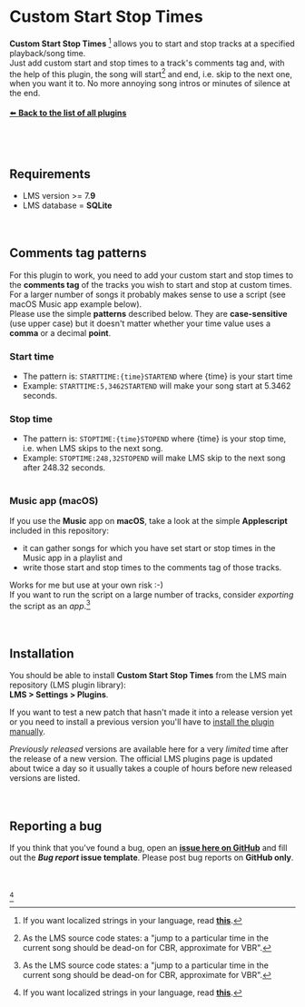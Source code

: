 Custom Start Stop Times
====

**Custom Start Stop Times** [^1] allows you to start and stop tracks at a specified playback/song time.<br>Just add custom start and stop times to a track's comments tag and, with the help of this plugin, the song will start[^2] and end, i.e. skip to the next one, when you want it to. No more annoying song intros or minutes of silence at the end.
<br><br>
[⬅️ **Back to the list of all plugins**](https://github.com/AF-1/)
<br><br><br><br>

## Requirements

- LMS version >= 7.**9**
- LMS database = **SQLite**
<br><br><br>

[^1]: If you want localized strings in your language, read <a href="https://github.com/AF-1/sobras/wiki/Adding-localization-to-LMS-plugins"><b>this</b></a>.
[^2]: As the LMS source code states: a "jump to a particular time in the current song should be dead-on for CBR, approximate for VBR".

## Comments tag patterns

For this plugin to work, you need to add your custom start and stop times to the **comments tag** of the tracks you wish to start and stop at custom times. For a larger number of songs it probably makes sense to use a script (see macOS Music app example below).<br>
Please use the simple **patterns** described below. They are **case-sensitive** (use upper case) but it doesn't matter whether your time value uses a **comma** or a decimal **point**.<br>

### Start time
- The pattern is: `STARTTIME:{time}STARTEND` where {time} is your start time
- Example: `STARTTIME:5,3462STARTEND` will make your song start at 5.3462 seconds.

### Stop time
- The pattern is: `STOPTIME:{time}STOPEND` where {time} is your stop time, i.e. when LMS skips to the next song.
- Example: `STOPTIME:248,32STOPEND` will make LMS skip to the next song after 248.32 seconds.
<br><br>

### Music app (macOS)
If you use the **Music** app on **macOS**, take a look at the simple **Applescript** included in this repository:<br>
- it can gather songs for which you have set start or stop times in the Music app in a playlist and
- write those start and stop times to the comments tag of those tracks.

Works for me but use at your own risk :-)<br>
If you want to run the script on a large number of tracks, consider *exporting* the script as an *app*.[^2]
<br><br><br>

[^2]: If you want the Music app to list your apps and Applescripts in the Scripts menu, you have to place them in `~/Library/Music/Scripts`.

## Installation

You should be able to install **Custom Start Stop Times** from the LMS main repository (LMS plugin library):<br>**LMS > Settings > Plugins**.<br>

If you want to test a new patch that hasn't made it into a release version yet or you need to install a previous version you'll have to [install the plugin manually](https://github.com/AF-1/sobras/wiki/Manual-installation-of-LMS-plugins).

*Previously released* versions are available here for a very *limited* time after the release of a new version. The official LMS plugins page is updated about twice a day so it usually takes a couple of hours before new released versions are listed.
<br><br><br>


## Reporting a bug

If you think that you've found a bug, open an [**issue here on GitHub**](https://github.com/AF-1/lms-customstartstoptimes/issues) and fill out the ***Bug report* issue template**. Please post bug reports on **GitHub only**.
<br><br><br><br>
[^1]